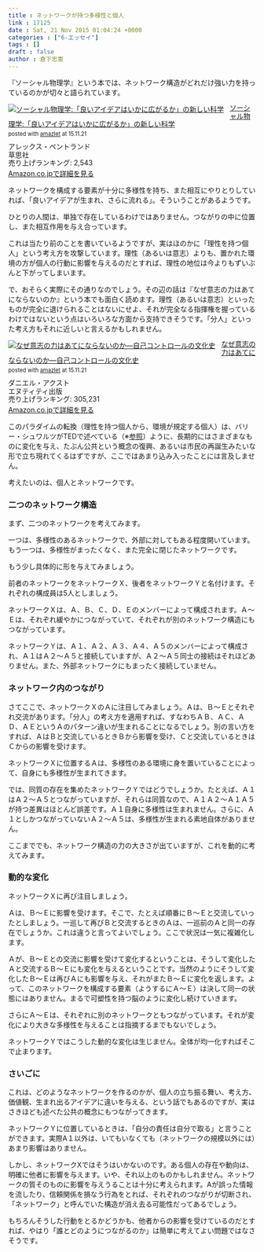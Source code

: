 ```yaml
---
title : ネットワークが持つ多様性と個人
link : 17125
date : Sat, 21 Nov 2015 01:04:24 +0000
categories : ["6-エッセイ"]
tags : []
draft : false
author : 倉下忠憲
---
```


『ソーシャル物理学』という本では、ネットワーク構造がどれだけ強い力を持っているのかが切々と語られています。

<div class="amazlet-box" style="margin-bottom:0px;"><div class="amazlet-image" style="float:left;margin:0px 12px 1px 0px;"><a href="http://www.amazon.co.jp/exec/obidos/ASIN/479422155X/rashita1000-22/ref=nosim/" name="amazletlink" target="_blank"><img src="http://ecx.images-amazon.com/images/I/413QiAtZDSL._SL160_.jpg" alt="ソーシャル物理学:「良いアイデアはいかに広がるか」の新しい科学" style="border: none;" /></a></div><div class="amazlet-info" style="line-height:120%; margin-bottom: 10px"><div class="amazlet-name" style="margin-bottom:10px;line-height:120%"><a href="http://www.amazon.co.jp/exec/obidos/ASIN/479422155X/rashita1000-22/ref=nosim/" name="amazletlink" target="_blank">ソーシャル物理学:「良いアイデアはいかに広がるか」の新しい科学</a><div class="amazlet-powered-date" style="font-size:80%;margin-top:5px;line-height:120%">posted with <a href="http://www.amazlet.com/" title="amazlet" target="_blank">amazlet</a> at 15.11.21</div></div><div class="amazlet-detail">アレックス・ペントランド <br />草思社 <br />売り上げランキング: 2,543<br /></div><div class="amazlet-sub-info" style="float: left;"><div class="amazlet-link" style="margin-top: 5px"><a href="http://www.amazon.co.jp/exec/obidos/ASIN/479422155X/rashita1000-22/ref=nosim/" name="amazletlink" target="_blank">Amazon.co.jpで詳細を見る</a></div></div></div><div class="amazlet-footer" style="clear: left"></div></div>

ネットワークを構成する要素が十分に多様性を持ち、また相互にやりとりしていれば、「良いアイデアが生まれ、さらに流れる」。そういうことがあるようです。

ひとりの人間は、単独で存在しているわけではありません。つながりの中に位置し、また相互作用を与え合っています。

これは当たり前のことを書いているようですが、実はほのかに「理性を持つ個人」という考え方を攻撃しています。理性（あるいは意志）よりも、置かれた環境の方が個人の行動に影響を与えるのだとすれば、理性の地位は今よりもずいぶんと下がってしまいます。

で、おそらく実際にその通りなのでしょう。その辺の話は『なぜ意志の力はあてにならないのか』という本でも面白く読めます。理性（あるいは意志）といったものが完全に退けられることはないにせよ、それが完全なる指揮権を握っているわけではないという点はいろいろな方面から支持できそうです。「分人」といった考え方もそれに近しいと言えるかもしれません。

<div class="amazlet-box" style="margin-bottom:0px;"><div class="amazlet-image" style="float:left;margin:0px 12px 1px 0px;"><a href="http://www.amazon.co.jp/exec/obidos/ASIN/4757142641/rashita1000-22/ref=nosim/" name="amazletlink" target="_blank"><img src="http://ecx.images-amazon.com/images/I/41ULJGvEtPL._SL160_.jpg" alt="なぜ意志の力はあてにならないのか―自己コントロールの文化史" style="border: none;" /></a></div><div class="amazlet-info" style="line-height:120%; margin-bottom: 10px"><div class="amazlet-name" style="margin-bottom:10px;line-height:120%"><a href="http://www.amazon.co.jp/exec/obidos/ASIN/4757142641/rashita1000-22/ref=nosim/" name="amazletlink" target="_blank">なぜ意志の力はあてにならないのか―自己コントロールの文化史</a><div class="amazlet-powered-date" style="font-size:80%;margin-top:5px;line-height:120%">posted with <a href="http://www.amazlet.com/" title="amazlet" target="_blank">amazlet</a> at 15.11.21</div></div><div class="amazlet-detail">ダニエル・アクスト <br />エヌティティ出版 <br />売り上げランキング: 305,231<br /></div><div class="amazlet-sub-info" style="float: left;"><div class="amazlet-link" style="margin-top: 5px"><a href="http://www.amazon.co.jp/exec/obidos/ASIN/4757142641/rashita1000-22/ref=nosim/" name="amazletlink" target="_blank">Amazon.co.jpで詳細を見る</a></div></div></div><div class="amazlet-footer" style="clear: left"></div></div>


このパラダイムの転換（理性を持つ個人から、環境が規定する個人）は、バリー・シュワルツがTEDで述べている（※<a href="https://www.ted.com/talks/barry_schwartz_the_way_we_think_about_work_is_broken?language=ja">参照</a>）ように、長期的にはさまざまなものに変化を与え、たぶん公共という概念の復興、あるいは市民の再誕生みたいな形で立ち現れてくるはずですが、ここではあまり込み入ったことには言及しません。

考えたいのは、個人とネットワークです。

<H3>二つのネットワーク構造</H3>

まず、二つのネットワークを考えてみます。

一つは、多様性のあるネットワークで、外部に対してもある程度開いています。もう一つは、多様性がまったくなく、また完全に閉じたネットワークです。

もう少し具体的に形を与えてみましょう。

前者のネットワークをネットワークＸ、後者をネットワークＹと名付けます。それぞれの構成員は5人としましょう。

ネットワークＸは、Ａ、Ｂ、Ｃ、Ｄ、Ｅのメンバーによって構成されます。Ａ〜Ｅは、それぞれ緩やかにつながっていて、それぞれが別のネットワーク構造にもつながっています。

ネットワークＹは、Ａ１、Ａ２、Ａ３、Ａ４、Ａ５のメンバーによって構成され、Ａ１はＡ２〜Ａ５と接続していますが、Ａ２〜Ａ５同士の接続はそれほどありません。また、外部ネットワークにもまったく接続していません。

<H3>ネットワーク内のつながり</H3>

さてここで、ネットワークＸのＡに注目してみましょう。Ａは、Ｂ〜Ｅとそれぞれ交流があります。「分人」の考え方を適用すれば、すなわちＡＢ、ＡＣ、ＡＤ、ＡＥというＡのパターン違いが生まれることになるでしょう。別の言い方をすれば、ＡはＢと交流しているときＢから影響を受け、Ｃと交流しているときはＣからの影響を受けます。

ネットワークＸに位置するＡは、多様性のある環境に身を置いていることによって、自身にも多様性が生まれてきます。

では、同質の存在を集めたネットワークＹではどうでしょうか。たとえば、Ａ１はＡ２〜Ａ５とつながっていますが、それらは同質なので、Ａ１Ａ２〜Ａ１Ａ５が持つ差異はほとんど誤差です。Ａ１自身に多様性は生まれません。さらに、Ａ１としかつながっていないＡ２〜Ａ５は、多様性が生まれる素地自体がありません。

ここまででも、ネットワーク構造の力の大きさが出ていますが、これを動的に考えてみます。

<H3>動的な変化</H3>

ネットワークＸに再び注目しましょう。

Ａは、Ｂ〜Ｅに影響を受けます。そこで、たとえば順番にＢ〜Ｅと交流していったとしましょう。一巡して再びＢと交流するときのＡは、一巡前のＡと同一の存在でしょうか。これは違うと言ってよいでしょう。ここで状況は一気に複雑化します。

Ａが、Ｂ〜Ｅとの交流に影響を受けて変化するということは、そうして変化したＡと交流するＢ〜Ｅにも変化を与えるということです。当然のようにそうして変化したＢ〜Ｅは再びＡにも影響を与え、それがまたＢ〜Ｅに変化を返します。よって、このネットワークを構成する要素（ようするにＡ〜Ｅ）は決して同一の状態にはありません。まるで可塑性を持つ脳のように変化し続けていきます。

さらにＡ〜Ｅは、それぞれに別のネットワークともつながっています。それが変化により大きな多様性を与えることは指摘するまでもないでしょう。

ネットワークＹではこうした動的な変化は生じません。全体が均一化すればそこで止まります。

<H3>さいごに</H3>

これは、どのようなネットワークを作るのかが、個人の立ち振る舞い、考え方、価値観、生まれ出るアイデアに違いを与える、という話でもあるのですが、実はさきほども述べた公共の概念にもつながってきます。

ネットワークＹに位置しているときは、「自分の責任は自分で取る」と言うことができます。実際A１以外は、いてもいなくても（ネットワークの規模以外には）あまり影響はありません。

しかし、ネットワークXではそうはいかないのです。ある個人の存在や動向は、明確に他者に影響を与えます。いや、それ以上のものかもしれません。ネットワークの質そのものに影響を与えうることは十分に考えられます。Aが誤った情報を流したり、信頼関係を損なう行為をとれば、それぞれのつながりが切断され、「ネットワーク」と呼んでいた構造が消え去る可能性だってあるでしょう。

もちろんそうした行動をとるかどうかも、他者からの影響を受けているのだとすれば、やはり「誰とどのようにつながるのか」は簡単に考えてよい問題ではなさそうです。